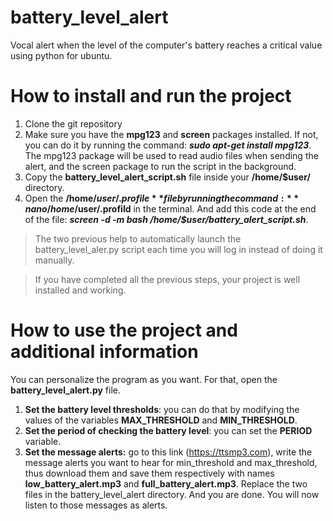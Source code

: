 # battery_level_alert
Vocal alert when the level of the computer's battery reaches a critical value using python for ubuntu.

# How to install and run the project
1. Clone the git repository
2. Make sure you have the **mpg123** and **screen** packages installed. If not, you can do it by running the command: ***sudo apt-get install mpg123***. The mpg123 package will be used to read audio files when sending the alert, and the screen package to run the script in the background.
3. Copy the **battery_level_alert_script.sh** file inside your **/home/$user/** directory.
4. Open the **/home/$user/.profile** file by running the command: **nano /home/$user/.profild** in the terminal. And add this code at the end of the file: ***screen -d -m bash /home/$user/battery_alert_script.sh***.

> The two previous help to automatically launch the battery_level_aler.py script each time you will log in instead of doing it manually.

> If you have completed all the previous steps, your project is well installed and working.

# How to use the project and additional information
You can personalize the program as you want. For that, open the **battery_level_alert.py** file.
1. **Set the battery level thresholds**: you can do that by modifying the values of the variables **MAX_THRESHOLD** and **MIN_THRESHOLD**.
2. **Set the period of checking the battery level**: you can set the **PERIOD** variable.
3. **Set the message alerts:** go to this link (https://ttsmp3.com), write the message alerts you want to hear for min_threshold and max_threshold, thus download them and save them respectively with names **low_battery_alert.mp3** and **full_battery_alert.mp3**. Replace the two files in the battery_level_alert directory. And you are done. You will now listen to those messages as alerts.
